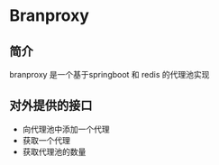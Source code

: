 # Branproxy

## 简介

branproxy 是一个基于springboot 和 redis 的代理池实现

## 对外提供的接口

- 向代理池中添加一个代理
- 获取一个代理
- 获取代理池的数量
